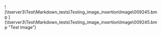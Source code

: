 ![\\tserver3\Test\Markdown_tests\Testing_image_insertion\Image\009245.bmp ] (\\tserver3\Test\Markdown_tests\Testing_image_insertion\Image\009245.bmp "Test Image")